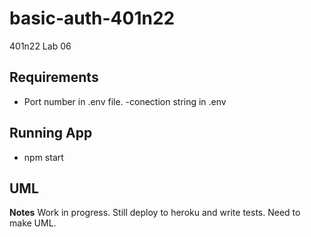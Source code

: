 # basic-auth-401n22

401n22 Lab 06

## Requirements

- Port number in .env file. -conection string in .env

## Running App

- npm start

## UML

**Notes**
Work in progress.
Still deploy to heroku and write tests.
Need to make UML.
